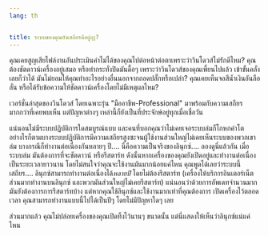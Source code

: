 ```yaml
---
lang: th


title: ระบบของคุณยังเสถียรดีอยู่ฤๅ?
---
```


คุณเคยสูญเสียไฟล์งานอันประเมินค่าไม่ได้ของคุณไปต่อหน้าต่อตาเพราะว่าวินโดวส์ไม่รักดีไหม? คุณต้องชัตดาวน์เครื่องอยู่เสมอ หรือทำกระทั่งปิดมันดื้อๆ เพราะว่าวินโดวส์ของคุณเพี้ยนไปแล้ว เข้าขั้นคลั่งเลยก็ว่าได้ มันไม่ยอมให้คุณทำอะไรอย่างอื่นนอกจากถอดปลั๊กหรือเปล่า? คุณเคยเห็นจอสีน้ำเงินอันลือลั่น หรือได้รับข้อความให้ชัตดาวน์เครื่องโดยไม่มีเหตุผลไหม?

เวอร์ชั่นล่าสุดของวินโดวส์ โดยเฉพาะรุ่น "มืออาชีพ-Professional" มาพร้อมกับความเสถียรมากกว่าที่เคยพบเห็น แต่ปัญหาต่างๆ เหล่านี้ก็ยังเป็นที่ประจักษ์อยู่ทุกเมื่อเชื่อวัน

แน่นอนไม่มีระบบปฏิบัติการใดสมบูรณ์แบบ และคนที่บอกคุณว่าไม่เคยเจอระบบล่มก็โกหกคำโต อย่างไรก็ตามบางระบบปฏิบัติการมีความเสถียรสูงซะจนผู้ใช้งานส่วนใหญ่ไม่เคยเห็นระบบของพวกเขาล่ม บางกรณีก็ทำงานต่อเนื่องกันหลายๆ ปี.... นี่คือความเป็นจริงของลินุกซ์.... ลองดูนี่แล้วกัน เมื่อระบบล่ม มันต้องการที่จะชัตดาวน์ หรือรีสตาร์ท ดังนั้นหากเครื่องของคุณยังเปิดอยู่และทำงานต่อเนื่องเป็นระยะเวลายาวนาน โดยไม่สนใจว่าคุณจะใช้งานมันมากน้อยแค่ไหน คุณพูดได้เลยว่าระบบนี้เสถียร.... ลินุกซ์สามารถทำงานต่อเนื่องได้<i>หลายปี</i> โดยไม่ต้องรีสตาร์ท (เครื่องให้บริการอินเตอร์เน็ตส่วนมากทำงานบนลินุกซ์ และพวกมันส่วนใหญ่ไม่เคยรีสตาร์ท) แน่นอนว่าด้วยการอัพเดทจำนวนมาก มันยังต้องการการรีสตาร์ทบ้าง แต่หากคุณใช้ลินุกซ์และใช้งานมากเท่าที่คุณต้องการ เปิดเครื่องไว้ตลอดเวลา คุณสามารถทำงานแบบนี้ไปได้เป็นปีๆ โดยไม่มีปัญหาใดๆ เลย

ส่วนมากแล้ว คุณไม่ปล่อยเครื่องของคุณเปิดทิ้งไว้นานๆ ขนาดนั้น แต่นี่แสดงให้เห็นว่าลินุกซ์แน่แค่ไหน




